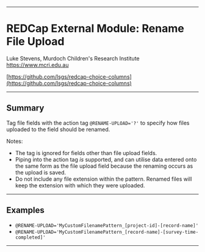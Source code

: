 ********************************************************************************
# REDCap External Module: Rename File Upload

Luke Stevens, Murdoch Children's Research Institute https://www.mcri.edu.au

[https://github.com/lsgs/redcap-choice-columns](https://github.com/lsgs/redcap-choice-columns)
********************************************************************************
## Summary

Tag file fields with the action tag `@RENAME-UPLOAD='?'` to specify how files uploaded to the field should be renamed.

Notes:
* The tag is ignored for fields other than file upload fields.
* Piping into the action tag *is* supported, and can utilise data entered onto the same form as the file upload field because the renaming occurs as the upload is saved.
* Do not include any file extension within the pattern. Renamed files will keep the extension with which they were uploaded.

********************************************************************************
## Examples

* `@RENAME-UPLOAD='MyCustomFilenamePattern_[project-id]-[record-name]'`
* `@RENAME-UPLOAD='MyCustomFilenamePattern_[record-name]-[survey-time-completed]'`
********************************************************************************
